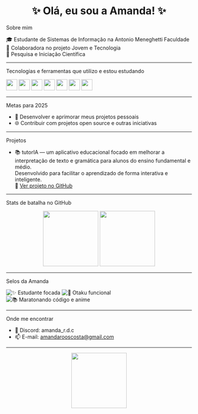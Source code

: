 <h1 align="center">✨ Olá, eu sou a Amanda! ✨</h1>


Sobre mim

🎓 Estudante de Sistemas de Informação na Antonio Meneghetti Faculdade  
🤝 Colaboradora no projeto Jovem e Tecnologia  
🔬 Pesquisa e Iniciação Científica  

---

Tecnologias e ferramentas que utilizo e estou estudando

<div align="left">
  <img src="https://cdn.jsdelivr.net/gh/devicons/devicon/icons/python/python-original.svg" width="30"/>
  <img src="https://cdn.jsdelivr.net/gh/devicons/devicon/icons/arduino/arduino-original.svg" width="30"/>
  <img src="https://cdn.jsdelivr.net/gh/devicons/devicon/icons/raspberrypi/raspberrypi-original.svg" width="30"/>
  <img src="https://cdn.jsdelivr.net/gh/devicons/devicon/icons/java/java-original.svg" width="30"/>
  <img src="https://cdn.jsdelivr.net/gh/devicons/devicon/icons/c/c-original.svg" width="30"/>
  <img src="https://cdn.jsdelivr.net/gh/devicons/devicon/icons/cplusplus/cplusplus-original.svg" width="30"/>
  <img src="https://cdn.jsdelivr.net/gh/devicons/devicon/icons/github/github-original.svg" width="30"/>
</div>

---

Metas para 2025

- 📲 Desenvolver e aprimorar meus projetos pessoais  
- 🌐 Contribuir com projetos open source e outras iniciativas

---

Projetos

- 📚 tutorIA — um aplicativo educacional focado em melhorar a interpretação de texto e gramática para alunos do ensino fundamental e médio.  
  Desenvolvido para facilitar o aprendizado de forma interativa e inteligente.  
  🔗 [Ver projeto no GitHub](https://github.com/006amanda/tutoria)

---

Stats de batalha no GitHub

<div align="center">
  <img src="https://github-readme-stats.vercel.app/api?username=006amanda&show_icons=true&theme=tokyonight" height="150"/>
  <img src="https://github-readme-stats.vercel.app/api/top-langs/?username=006amanda&layout=compact&theme=tokyonight" height="150"/>
</div>

---

Selos da Amanda

![✨ Estudante focada](https://img.shields.io/badge/✨_Estudante-dedicada-purple?style=for-the-badge)
![🌸 Otaku funcional](https://img.shields.io/badge/🌸_Otaku-funcional-pink?style=for-the-badge)
![📚 Maratonando código e anime](https://img.shields.io/badge/📚_Maratonando-código_e_anime-yellow?style=for-the-badge)

---

Onde me encontrar

- 💬 Discord: amanda_r.d.c  
- 📫 E-mail: amandarooscosta@gmail.com

---

<p align="center">
  <img src="https://media.giphy.com/media/L1R1tvI9svkIWwpVYr/giphy.gif" width="150"/>
</p>
